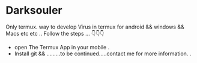 # Darksouler
Only termux.
way to develop Virus in termux for android && windows && Macs etc etc ..
Follow the steps ... 👇👇👇
* open The Termux App in your mobile .
* Install git && 
.........to be continued.....contact me for more information. .
